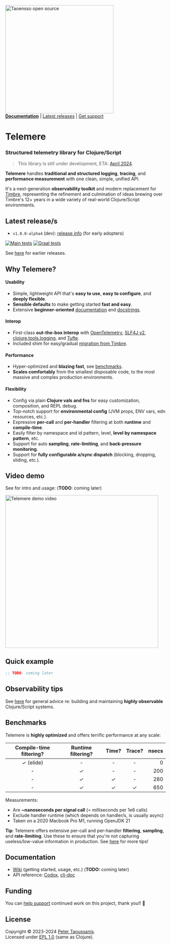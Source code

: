 <a href="https://www.taoensso.com/clojure" title="More stuff by @ptaoussanis at www.taoensso.com"><img src="https://www.taoensso.com/open-source.png" alt="Taoensso open source" width="340"/></a>  
[**Documentation**](#documentation) | [Latest releases](#latest-releases) | [Get support][GitHub issues]

# Telemere

### Structured telemetry library for Clojure/Script

> This library is still under development, ETA: [April 2024](https://www.taoensso.com/roadmap).

**Telemere** handles **traditional and structured logging**, **tracing**, and **performance measurement** with one clean, simple, unified API.

It's a next-generation **observability toolkit** and modern replacement for [Timbre](https://www.taoensso.com/timbre), representing the refinement and culmination of ideas brewing over Timbre's 12+ years in a wide variety of real-world Clojure/Script environments.

## Latest release/s

- `v1.0.0-alpha4` (dev): [release info](https://clojars.org/com.taoensso/telemere/versions/1.0.0-alpha4) (for early adopters)

[![Main tests][Main tests SVG]][Main tests URL]
[![Graal tests][Graal tests SVG]][Graal tests URL]

See [here][GitHub releases] for earlier releases.

## Why Telemere?

#### Usability

- Simple, lightweight API that's **easy to use**, **easy to configure**, and **deeply flexible**.
- **Sensible defaults** to make getting started **fast and easy**.
- Extensive **beginner-oriented** [documentation][GitHub wiki] and [docstrings][clj-doc docs].

#### Interop

- First-class **out-the-box interop** with [OpenTelemetry](https://opentelemetry.io/), [SLF4J v2](https://www.slf4j.org/), [clojure.tools.logging](https://github.com/clojure/tools.logging), and [Tufte](https://www.taoensso.com/tufte).
- Included shim for easy/gradual [migration from Timbre](/TODO).

#### Performance

- Hyper-optimized and **blazing fast**, see [benchmarks](#performance).
- **Scales comfortably** from the smallest disposable code, to the most massive and complex production environments.

#### Flexibility

- Config via plain **Clojure vals and fns** for easy customization, composition, and REPL debug.
- Top-notch support for **environmental config** (JVM props, ENV vars, edn resources, etc.).
- Expressive **per-call** and **per-handler** filtering at both **runtime** and **compile-time**.
- Easily filter by namespace and id pattern, level, **level by namespace pattern**, etc.
- Support for auto **sampling**, **rate-limiting**, and **back-pressure monitoring**.
- Support for **fully configurable a/sync dispatch** (blocking, dropping, sliding, etc.).

## Video demo

See for intro and usage: (**TODO**: coming later)

<a href="https://www.youtube.com/watch?v=TODO" target="_blank">
 <img src="https://img.youtube.com/vi/TODO/maxresdefault.jpg" alt="Telemere demo video" width="480" border="0" />
</a>

## Quick example

```clojure
;; TODO: coming later
```

## Observability tips

See [here](/TODO) for general advice re: building and maintaining **highly observable** Clojure/Script systems.

## Benchmarks

Telemere is **highly optimized** and offers terrific performance at any scale:

| Compile-time filtering? | Runtime filtering? | Time? | Trace? | nsecs
| :-:       | :-: | :-: | :-: | --:
| ✓ (elide) | -   | -   | -   | 0
| -         | ✓   | -   | -   | 200
| -         | ✓   | ✓   | -   | 280
| -         | ✓   | ✓   | ✓   | 650

Measurements:

- Are **~nanoseconds per signal call** (= milliseconds per 1e6 calls)
- Exclude handler runtime (which depends on handler/s, is usually async)
- Taken on a 2020 Macbook Pro M1, running OpenJDK 21

**Tip**: Telemere offers extensive per-call and per-handler **filtering**, **sampling**, and **rate-limiting**. Use these to ensure that you're not capturing useless/low-value information in production. See [here](/TODO) for more tips!

## Documentation

- [Wiki][GitHub wiki] (getting started, usage, etc.) (**TODO:** coming later)
- API reference: [Codox][Codox docs], [clj-doc][clj-doc docs]

## Funding

You can [help support][sponsor] continued work on this project, thank you!! 🙏

## License

Copyright &copy; 2023-2024 [Peter Taoussanis][].  
Licensed under [EPL 1.0](LICENSE.txt) (same as Clojure).

<!-- Common -->

[GitHub releases]: ../../releases
[GitHub issues]:   ../../issues
[GitHub wiki]:     ../../wiki

[Peter Taoussanis]: https://www.taoensso.com
[sponsor]:          https://www.taoensso.com/sponsor

<!-- Project -->

[Codox docs]:   https://taoensso.github.io/telemere/
[clj-doc docs]: https://cljdoc.org/d/com.taoensso/telemere/

[Clojars SVG]: https://img.shields.io/clojars/v/com.taoensso/telemere.svg
[Clojars URL]: https://clojars.org/com.taoensso/telemere

[Main tests SVG]:  https://github.com/taoensso/telemere/actions/workflows/main-tests.yml/badge.svg
[Main tests URL]:  https://github.com/taoensso/telemere/actions/workflows/main-tests.yml
[Graal tests SVG]: https://github.com/taoensso/telemere/actions/workflows/graal-tests.yml/badge.svg
[Graal tests URL]: https://github.com/taoensso/telemere/actions/workflows/graal-tests.yml

